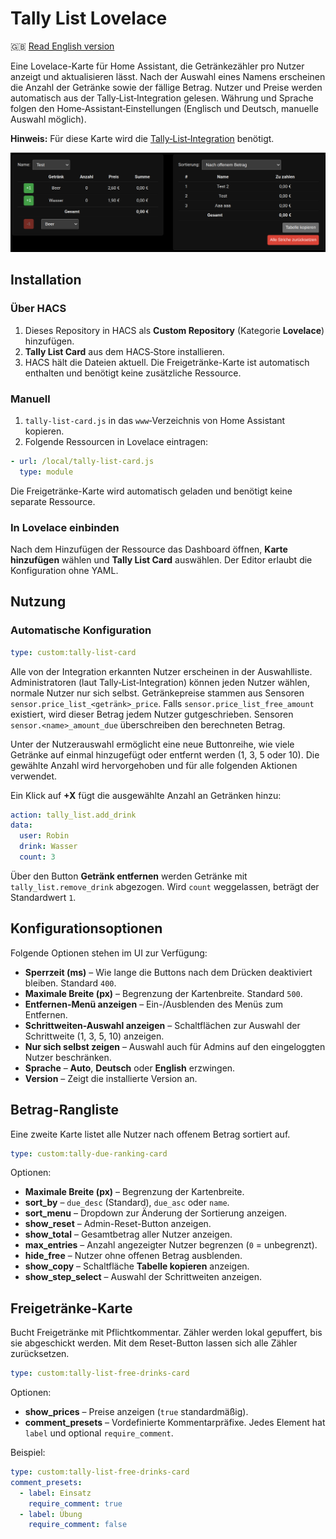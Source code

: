 # Tally List Lovelace

🇬🇧 [Read English version](README.md)

Eine Lovelace-Karte für Home Assistant, die Getränkezähler pro Nutzer anzeigt und aktualisieren lässt. Nach der Auswahl eines Namens erscheinen die Anzahl der Getränke sowie der fällige Betrag. Nutzer und Preise werden automatisch aus der Tally‑List‑Integration gelesen. Währung und Sprache folgen den Home‑Assistant‑Einstellungen (Englisch und Deutsch, manuelle Auswahl möglich).

**Hinweis:** Für diese Karte wird die [Tally‑List‑Integration](https://github.com/Spider19996/ha-tally-list) benötigt.

![Screenshot der Tally List Karte](images/image1.png)

## Installation

### Über HACS
1. Dieses Repository in HACS als **Custom Repository** (Kategorie **Lovelace**) hinzufügen.
2. **Tally List Card** aus dem HACS‑Store installieren.
3. HACS hält die Dateien aktuell. Die Freigetränke-Karte ist automatisch enthalten und benötigt keine zusätzliche Ressource.

### Manuell
1. `tally-list-card.js` in das `www`‑Verzeichnis von Home Assistant kopieren.
2. Folgende Ressourcen in Lovelace eintragen:
```yaml
- url: /local/tally-list-card.js
  type: module
```

Die Freigetränke-Karte wird automatisch geladen und benötigt keine separate Ressource.

### In Lovelace einbinden
Nach dem Hinzufügen der Ressource das Dashboard öffnen, **Karte hinzufügen** wählen und **Tally List Card** auswählen. Der Editor erlaubt die Konfiguration ohne YAML.

## Nutzung

### Automatische Konfiguration
```yaml
type: custom:tally-list-card
```
Alle von der Integration erkannten Nutzer erscheinen in der Auswahlliste. Administratoren (laut Tally‑List‑Integration) können jeden Nutzer wählen, normale Nutzer nur sich selbst. Getränkepreise stammen aus Sensoren `sensor.price_list_<getränk>_price`. Falls `sensor.price_list_free_amount` existiert, wird dieser Betrag jedem Nutzer gutgeschrieben. Sensoren `sensor.<name>_amount_due` überschreiben den berechneten Betrag.

Unter der Nutzerauswahl ermöglicht eine neue Buttonreihe, wie viele Getränke auf einmal hinzugefügt oder entfernt werden (1, 3, 5 oder 10). Die gewählte Anzahl wird hervorgehoben und für alle folgenden Aktionen verwendet.

Ein Klick auf **+X** fügt die ausgewählte Anzahl an Getränken hinzu:

```yaml
action: tally_list.add_drink
data:
  user: Robin
  drink: Wasser
  count: 3
```

Über den Button **Getränk entfernen** werden Getränke mit `tally_list.remove_drink` abgezogen. Wird `count` weggelassen, beträgt der Standardwert `1`.

## Konfigurationsoptionen

Folgende Optionen stehen im UI zur Verfügung:

* **Sperrzeit (ms)** – Wie lange die Buttons nach dem Drücken deaktiviert bleiben. Standard `400`.
* **Maximale Breite (px)** – Begrenzung der Kartenbreite. Standard `500`.
* **Entfernen-Menü anzeigen** – Ein-/Ausblenden des Menüs zum Entfernen.
* **Schrittweiten-Auswahl anzeigen** – Schaltflächen zur Auswahl der Schrittweite (1, 3, 5, 10) anzeigen.
* **Nur sich selbst zeigen** – Auswahl auch für Admins auf den eingeloggten Nutzer beschränken.
* **Sprache** – **Auto**, **Deutsch** oder **English** erzwingen.
* **Version** – Zeigt die installierte Version an.

## Betrag-Rangliste

Eine zweite Karte listet alle Nutzer nach offenem Betrag sortiert auf.

```yaml
type: custom:tally-due-ranking-card
```

Optionen:

* **Maximale Breite (px)** – Begrenzung der Kartenbreite.
* **sort_by** – `due_desc` (Standard), `due_asc` oder `name`.
* **sort_menu** – Dropdown zur Änderung der Sortierung anzeigen.
* **show_reset** – Admin-Reset-Button anzeigen.
* **show_total** – Gesamtbetrag aller Nutzer anzeigen.
* **max_entries** – Anzahl angezeigter Nutzer begrenzen (`0` = unbegrenzt).
* **hide_free** – Nutzer ohne offenen Betrag ausblenden.
* **show_copy** – Schaltfläche **Tabelle kopieren** anzeigen.
* **show_step_select** – Auswahl der Schrittweiten anzeigen.

## Freigetränke-Karte

Bucht Freigetränke mit Pflichtkommentar. Zähler werden lokal gepuffert, bis sie abgeschickt werden. Mit dem Reset-Button lassen sich alle Zähler zurücksetzen.

```yaml
type: custom:tally-list-free-drinks-card
```

Optionen:

* **show_prices** – Preise anzeigen (`true` standardmäßig).
* **comment_presets** – Vordefinierte Kommentarpräfixe. Jedes Element hat `label` und optional `require_comment`.

Beispiel:

```yaml
type: custom:tally-list-free-drinks-card
comment_presets:
  - label: Einsatz
    require_comment: true
  - label: Übung
    require_comment: false
```

